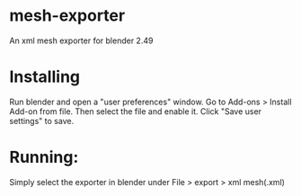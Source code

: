 # mesh-exporter
An xml mesh exporter for blender 2.49

# Installing
Run blender and open a "user preferences" window. Go to Add-ons > Install Add-on from file. Then select the file and enable it.
Click "Save user settings" to save.

# Running:
Simply select the exporter in blender under File > export > xml mesh(.xml)
